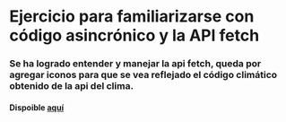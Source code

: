 # Ejercicio para familiarizarse con código asincrónico y la API fetch

### Se ha logrado entender y manejar la api fetch, queda por agregar iconos para que se vea reflejado el código climático obtenido de la api del clima.

#### Dispoible [aquí](https://daniel-prada27.github.io/library-TOP/)

